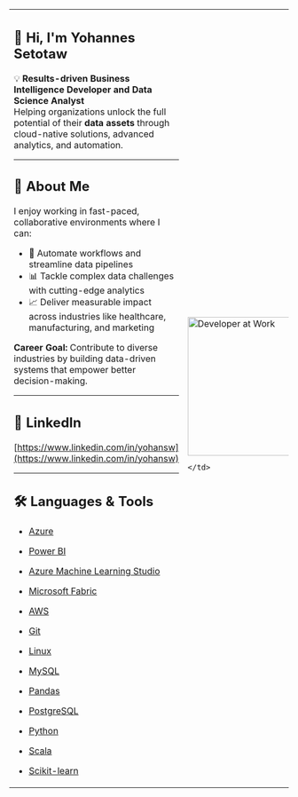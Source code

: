 <table>
  <tr>
    <td>

## 👋 Hi, I'm Yohannes Setotaw

💡 **Results-driven Business Intelligence Developer and Data Science Analyst**  
Helping organizations unlock the full potential of their **data assets** through cloud-native solutions, advanced analytics, and automation.

---

## 🚀 About Me  
I enjoy working in fast-paced, collaborative environments where I can:  
- 🔄 Automate workflows and streamline data pipelines  
- 📊 Tackle complex data challenges with cutting-edge analytics  
- 📈 Deliver measurable impact across industries like healthcare, manufacturing, and marketing  

**Career Goal:** Contribute to diverse industries by building data-driven systems that empower better decision-making.

---

## 💬 LinkedIn  
[https://www.linkedin.com/in/yohansw](https://www.linkedin.com/in/yohansw)

---

## 🛠️ Languages & Tools  

- [Azure](https://azure.microsoft.com/en-in/)  
- [Power BI](https://www.microsoft.com/en-us/power-platform/products/power-bi)  
- [Azure Machine Learning Studio](https://learn.microsoft.com/en-us/shows/ai-show/azure-machine-learning-studio)  
- [Microsoft Fabric](https://www.microsoft.com/en-us/microsoft-fabric)  
- [AWS](https://aws.amazon.com/)  
- [Git](https://git-scm.com/)  
- [Linux](https://www.linux.org/)  
- [MySQL](https://www.mysql.com/)  
- [Pandas](https://pandas.pydata.org/)  
- [PostgreSQL](https://www.postgresql.org/)  
- [Python](https://www.python.org/)  
- [Scala](https://www.scala-lang.org/)  
- [Scikit-learn](https://scikit-learn.org/stable/)

    </td>
    <td>

<img src="https://cdn-icons-png.flaticon.com/512/1006/1006552.png" width="250" alt="Developer at Work" />

    </td>
  </tr>
</table>
